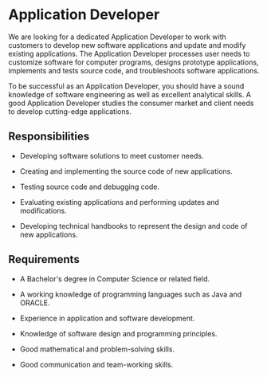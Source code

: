 # Application Developer

We are looking for a dedicated Application Developer to work with customers to develop new software applications and update and modify existing applications. The Application Developer processes user needs to customize software for computer programs, designs prototype applications, implements and tests source code, and troubleshoots software applications.

To be successful as an Application Developer, you should have a sound knowledge of software engineering as well as excellent analytical skills. A good Application Developer studies the consumer market and client needs to develop cutting-edge applications.

## Responsibilities

* Developing software solutions to meet customer needs.

* Creating and implementing the source code of new applications.

* Testing source code and debugging code.

* Evaluating existing applications and performing updates and modifications.

* Developing technical handbooks to represent the design and code of new applications.

## Requirements

* A Bachelor's degree in Computer Science or related field.

* A working knowledge of programming languages such as Java and ORACLE.

* Experience in application and software development.

* Knowledge of software design and programming principles.

* Good mathematical and problem-solving skills.

* Good communication and team-working skills.

